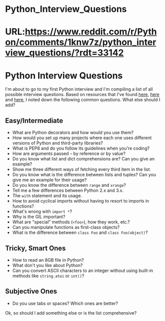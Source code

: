 # Python_Interview_Questions

# URL:https://www.reddit.com/r/Python/comments/1knw7z/python_interview_questions/?rdt=33142

<h1>Python Interview Questions</h1>

<p>I'm about to go to my first Python interview and I'm compiling a list of all possible interview questions. Based on resources that I've found <a href="#">here</a>, <a href="#">here</a> and <a href="#">here</a>, I noted down the following common questions. What else should I add?</p>

<h2>Easy/Intermediate</h2>
<ul>
    <li>What are Python decorators and how would you use them?</li>
    <li>How would you set up many projects where each one uses different versions of Python and third-party libraries?</li>
    <li>What is PEP8 and do you follow its guidelines when you're coding?</li>
    <li>How are arguments passed – by reference or by value?</li>
    <li>Do you know what list and dict comprehensions are? Can you give an example?</li>
    <li>Show me three different ways of fetching every third item in the list.</li>
    <li>Do you know what is the difference between lists and tuples? Can you give me an example for their usage?</li>
    <li>Do you know the difference between <code>range</code> and <code>xrange</code>?</li>
    <li>Tell me a few differences between Python 2.x and 3.x.</li>
    <li>The <code>with</code> statement and its usage.</li>
    <li>How to avoid cyclical imports without having to resort to imports in functions?</li>
    <li>What's wrong with <code>import *</code>?</li>
    <li>Why is the GIL important?</li>
    <li>What are "special" methods (<code>&lt;foo&gt;</code>), how they work, etc.?</li>
    <li>Can you manipulate functions as first-class objects?</li>
    <li>What is the difference between <code>class Foo</code> and <code>class Foo(object)</code>?</li>
</ul>

<h2>Tricky, Smart Ones</h2>
<ul>
    <li>How to read an 8GB file in Python?</li>
    <li>What don't you like about Python?</li>
    <li>Can you convert ASCII characters to an integer without using built-in methods like <code>string.atoi</code> or <code>int()</code>?</li>
</ul>

<h2>Subjective Ones</h2>
<ul>
    <li>Do you use tabs or spaces? Which ones are better?</li>
</ul>

<p>Ok, so should I add something else or is the list comprehensive?</p>

